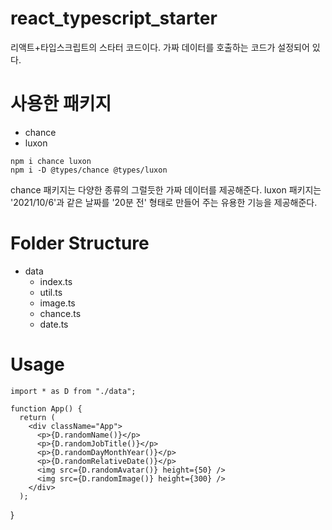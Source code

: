 # react_typescript_starter
리액트+타입스크립트의 스타터 코드이다. 가짜 데이터를 호출하는 코드가 설정되어 있다.

# 사용한 패키지 

* chance
* luxon

```
npm i chance luxon
npm i -D @types/chance @types/luxon
```

chance 패키지는 다양한 종류의 그럴듯한 가짜 데이터를 제공해준다.
luxon 패키지는 '2021/10/6'과 같은 날짜를 '20분 전' 형태로 만들어 주는 유용한 기능을 제공해준다.

# Folder Structure

* data
  * index.ts
  * util.ts
  * image.ts
  * chance.ts
  * date.ts

# Usage
```tsx
import * as D from "./data";

function App() {
  return (
    <div className="App">
      <p>{D.randomName()}</p>
      <p>{D.randomJobTitle()}</p>
      <p>{D.randomDayMonthYear()}</p>
      <p>{D.randomRelativeDate()}</p>
      <img src={D.randomAvatar()} height={50} />
      <img src={D.randomImage()} height={300} />
    </div>
  );
```

}
